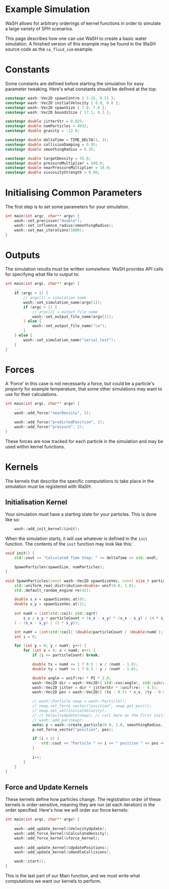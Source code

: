 # Example Simulation
WaSH allows for arbitrary orderings of kernel functions in order to simulate a large variety of SPH scenarios. 

This page describes how one can use WaSH to create a basic water simulation. A finished version of this example may be found in the WaSH source code as the `ca_fluid_sim` example.

# Constants
Some constants are defined before starting the simulation for easy parameter tweaking. Here's what constants should be defined at the top:
```cpp
constexpr wash::Vec2D spawnCentre { 3.35, 0.51 };
constexpr wash::Vec2D initialVelocity { 0.0, 0.0 };
constexpr wash::Vec2D spawnSize { 7.0, 7.0 };
constexpr wash::Vec2D boundsSize { 17.1, 9.3 };

constexpr double jitterStr = 0.025;
constexpr double numParticles = 4032;
constexpr double gravity = -12.0;

constexpr double deltaTime = TIME_DELTA(1, 3);
constexpr double collisionDamping = 0.95;
constexpr double smoothingRadius = 0.35;

constexpr double targetDensity = 55.0;
constexpr double pressureMultiplier = 500.0;
constexpr double nearPressureMultiplier = 18.0;
constexpr double viscosityStrength = 0.06;
```

# Initialising Common Parameters
The first step is to set some parameters for your simulation. 

```cpp
int main(int argc, char** argv) {
    wash::set_precision("double");
    wash::set_influence_radius(smoothingRadius);
    wash::set_max_iterations(1000);
}
```

# Outputs
The simulation results must be written *somewhere*. WaSH provides API calls for specifying what file to output to:
```cpp
int main(int argc, char** argv) {
    ...
    if (argc > 1) {
        // argv[1] = simulation name
        wash::set_simulation_name(argv[1]);
        if (argc > 2) {
            // argv[2] = output file name
            wash::set_output_file_name(argv[2]);
        } else {
            wash::set_output_file_name("ca");
        }
    } else {
        wash::set_simulation_name("serial_test");
    }
}
```

# Forces
A 'Force' in this case is not necessarily a force, but could be a particle's *property* for example temperature, that some other simulations may want to use for their calculations.
```cpp
int main(int argc, char** argv) {
    ...
    wash::add_force("nearDensity", 1);

    wash::add_force("predictedPosition", 2);
    wash::add_force("pressure", 2);
}
```
These forces are now tracked for each particle in the simulation and may be used within kernel functions.

# Kernels
The kernels that describe the specific computations to take place in the simulation must be registered with WaSH.

## Initialisation Kernel
Your simulation must have a starting state for your particles. This is done like so:
```cpp
    wash::add_init_kernel(&init);
```
When the simulation starts, it will use whatever is defined in the `init` function. The contents of the `init` function may look like this:
```cpp
void init() {
    std::cout << "Calculated Time Step: " << deltaTime << std::endl;

    SpawnParticles(spawnSize, numParticles);
}
```

```cpp
void SpawnParticles(const wash::Vec2D spawnSizeVec, const size_t particleCount) {
    std::uniform_real_distribution<double> unif(0.0, 1.0);
    std::default_random_engine re(42);

    double s_x = spawnSizeVec.at(0);
    double s_y = spawnSizeVec.at(1);
    
    int numX = (int)std::ceil( std::sqrt(
        s_x / s_y * particleCount + (s_x - s_y) * (s_x - s_y) / (4 * s_y * s_y)
    ) - (s_x - s_y) / (2 * s_y));

    int numY = (int)std::ceil( (double)particleCount / (double)numX );
    int i = 0;

    for (int y = 0; y < numY; y++) {
        for (int x = 0; x < numX; x++) {
            if (i >= particleCount) break;

            double tx = numX <= 1 ? 0.5 : x / (numX - 1.0);
            double ty = numY <= 1 ? 0.5 : y / (numY - 1.0);

            double angle = unif(re) * PI * 2.0;
            wash::Vec2D dir = wash::Vec2D({ std::cos(angle), std::sin(angle) });
            wash::Vec2D jitter = dir * jitterStr * (unif(re) - 0.5);
            wash::Vec2D pos = wash::Vec2D({ (tx - 0.5) * s_x, (ty - 0.5) * s_y }) + jitter + spawnCentre;

            // wash::Particle newp = wash::Particle();
            // newp.set_force_vector("position", newp.get_pos());
            // newp.set_vel(initialVelocity);
            // // VelocityUpdate(newp); // call here as the first initial call before density kernel
            // wash::add_par(newp);
            auto& p = wash::create_particle(0.0, 1.0, smoothingRadius, pos, initialVelocity);
            p.set_force_vector("position", pos);

            if (i < 5) {
                std::cout << "Particle " << i << " position " << pos << std::endl;
            }
            
            i++;
        }
    }
}
```

## Force and Update Kernels
These kernels define how particles change. The registration order of these kernels is order-sensitive, meaning they are run (at each iteration) in the order specified. Here's how we will order our force kernels:
```cpp
int main(int argc, char** argv) {
    ...
    wash::add_update_kernel(&VelocityUpdate);
    wash::add_force_kernel(&CalculateDensity);
    wash::add_force_kernel(&force_kernel);
  
    wash::add_update_kernel(&UpdatePositions);
    wash::add_update_kernel(&HandleCollisions);

    wash::start();
}
```
This is the last part of our Main function, and we must write what computations we want our kernels to perform.


